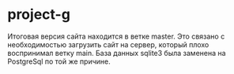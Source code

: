 # project-g

Итоговая версия сайта находится в ветке master. Это связано с необходимостью загрузить сайт на сервер, который плохо воспринимал ветку main. База данных sqlite3 была заменена на PostgreSql по той же причине.